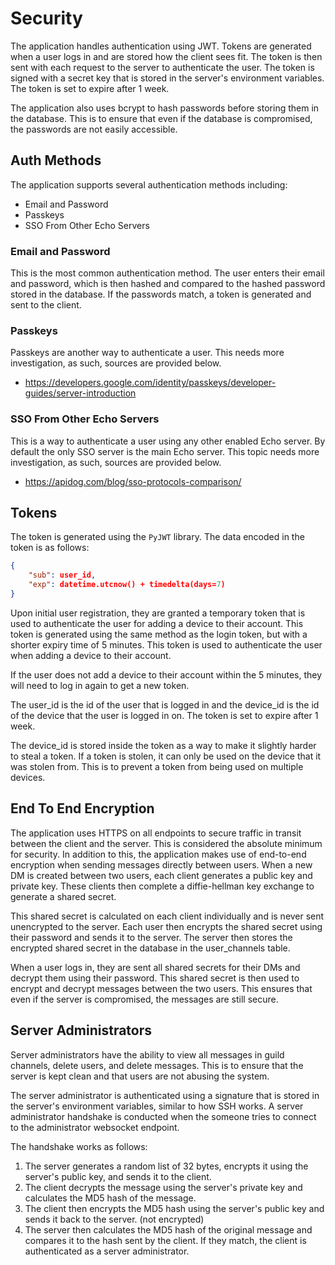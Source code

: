 # Security

The application handles authentication using JWT. Tokens are generated when a user logs in and are stored how the client
sees fit. The token is then sent with each request to the server to authenticate the user. The token is signed with a
secret key that is stored in the server's environment variables. The token is set to expire after 1 week.

The application also uses bcrypt to hash passwords before storing them in the database. This is to ensure that even if
the database is compromised, the passwords are not easily accessible.

## Auth Methods

The application supports several authentication methods including: 

- Email and Password
- Passkeys
- SSO From Other Echo Servers

### Email and Password

This is the most common authentication method. The user enters their email and password, which is then hashed and
compared to the hashed password stored in the database. If the passwords match, a token is generated and sent to the
client.

### Passkeys

Passkeys are another way to authenticate a user. This needs more investigation, as such, sources are provided below.

- https://developers.google.com/identity/passkeys/developer-guides/server-introduction

### SSO From Other Echo Servers

This is a way to authenticate a user using any other enabled Echo server. By default the only SSO server is the main 
Echo server. This topic needs more investigation, as such, sources are provided below.

- https://apidog.com/blog/sso-protocols-comparison/

## Tokens

The token is generated using the `PyJWT` library. The data encoded in the token is as follows:

```json
{
    "sub": user_id,
    "exp": datetime.utcnow() + timedelta(days=7)
}
```

Upon initial user registration, they are granted a temporary token that is used to authenticate the user for adding a
device to their account. This token is generated using the same method as the login token, but with a shorter expiry
time
of 5 minutes. This token is used to authenticate the user when adding a device to their account.

If the user does not add a device to their account within the 5 minutes, they will need to log in again to get a new
token.

The user_id is the id of the user that is logged in and the device_id is the id of the device that the user is logged in
on. The token is set to expire after 1 week.

The device_id is stored inside the token as a way to make it slightly harder to steal a token. If a token is stolen, it
can only be used on the device that it was stolen from. This is to prevent a token from being used on multiple devices.

## End To End Encryption

The application uses HTTPS on all endpoints to secure traffic in transit between the client and the server. This is
considered the absolute minimum for security. In addition to this, the application makes use of end-to-end encryption
when sending messages directly between users. When a new DM is created between two users, each client generates a
public key and private key. These clients then complete a diffie-hellman key exchange to generate a shared secret.

This shared secret is calculated on each client individually and is never sent unencrypted to the server. Each user then
encrypts the shared secret using their password and sends it to the server. The server then stores the encrypted shared
secret in the database in the user_channels table.

When a user logs in, they are sent all shared secrets for their DMs and decrypt them using their password. This shared
secret is then used to encrypt and decrypt messages between the two users. This ensures that even if the server is
compromised, the messages are still secure.

## Server Administrators

Server administrators have the ability to view all messages in guild channels, delete users, and delete messages. This
is to ensure that the server is kept clean and that users are not abusing the system.

The server administrator is authenticated using a signature that is stored in the server's environment variables,
similar to how SSH works. A server administrator handshake is conducted when the someone tries to connect to the
administrator websocket endpoint.

The handshake works as follows:

1. The server generates a random list of 32 bytes, encrypts it using the server's public key, and sends it to the
   client.
2. The client decrypts the message using the server's private key and calculates the MD5 hash of the message.
3. The client then encrypts the MD5 hash using the server's public key and sends it back to the server. (not encrypted)
4. The server then calculates the MD5 hash of the original message and compares it to the hash sent by the client. If
   they match, the client is authenticated as a server administrator.